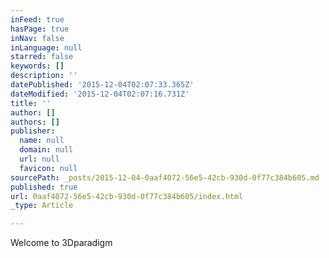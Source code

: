 ```yaml
---
inFeed: true
hasPage: true
inNav: false
inLanguage: null
starred: false
keywords: []
description: ''
datePublished: '2015-12-04T02:07:33.365Z'
dateModified: '2015-12-04T02:07:16.731Z'
title: ''
author: []
authors: []
publisher:
  name: null
  domain: null
  url: null
  favicon: null
sourcePath: _posts/2015-12-04-0aaf4072-56e5-42cb-930d-0f77c384b605.md
published: true
url: 0aaf4072-56e5-42cb-930d-0f77c384b605/index.html
_type: Article

---
```

Welcome to 3Dparadigm